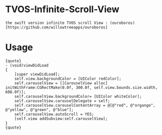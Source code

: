 # TVOS-Infinite-Scroll-View
	the swift version infinite TVOS scroll View : (ouroboros)[https://github.com/willowtreeapps/ouroboros]

# Usage
	{quote}
	- (void)viewDidLoad
	{
	    [super viewDidLoad];
	    self.view.backgroundColor = [UIColor redColor];
	    self.carouselView = [[CarouselView alloc] initWithFrame:CGRectMake(0.0f, 300.0f, self.view.bounds.size.width, 608.0f)];
	    self.carouselView.backgroundColor= [UIColor whiteColor];
	    self.carouselView.carouselDelegate = self;
	    self.carouselView.carouselContentArray = @[@"red", @"organge", @"yellow", @"green", @"blue"];
	    self.carouselView.autoScroll = YES;
	    [self.view addSubview:self.carouselView];
	}
	{quote}
